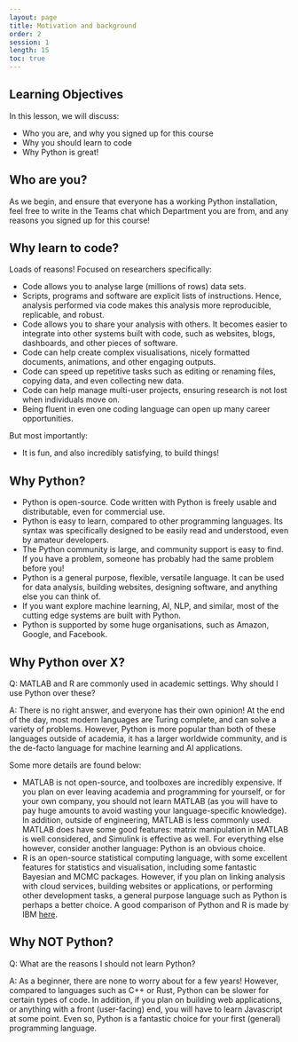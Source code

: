 ```yaml
---
layout: page
title: Motivation and background
order: 2
session: 1
length: 15
toc: true
---
```


## Learning Objectives

In this lesson, we will discuss:

- Who you are, and why you signed up for this course
- Why you should learn to code
- Why Python is great!

## Who are you?

As we begin, and ensure that everyone has a working Python installation, feel free to write in the Teams chat which Department you are from, and any reasons you signed up for this course!  

## Why learn to code?

Loads of reasons! Focused on researchers specifically:

- Code allows you to analyse large (millions of rows) data sets.
- Scripts, programs and software are explicit lists of instructions. Hence, analysis performed via code makes this analysis more reproducible, replicable, and robust.
- Code allows you to share your analysis with others. It becomes easier to integrate into other systems built with code, such as websites, blogs, dashboards, and other pieces of software.
- Code can help create complex visualisations, nicely formatted documents, animations, and other engaging outputs.
- Code can speed up repetitive tasks such as editing or renaming files, copying data, and even collecting new data.
- Code can help manage multi-user projects, ensuring research is not lost when individuals move on.
- Being fluent in even one coding language can open up many career opportunities.

But most importantly:

- It is fun, and also incredibly satisfying, to build things!

## Why Python?

- Python is open-source. Code written with Python is freely usable and distributable, even for commercial use.
- Python is easy to learn, compared to other programming languages. Its syntax was specifically designed to be easily read and understood, even by amateur developers.
- The Python community is large, and community support is easy to find. If you have a problem, someone has probably had the same problem before you!
- Python is a general purpose, flexible, versatile language. It can be used for data analysis, building websites, designing software, and anything else you can think of.
- If you want explore machine learning, AI, NLP, and similar, most of the cutting edge systems are built with Python.
- Python is supported by some huge organisations, such as Amazon, Google, and Facebook.

## Why Python over X?

Q: MATLAB and R are commonly used in academic settings. Why should I use Python over these?

A: There is no right answer, and everyone has their own opinion! At the end of the day, most modern languages are Turing complete, and can solve a variety of problems. However, Python is more popular than both of these languages outside of academia, it has a larger worldwide community, and is the de-facto language for machine learning and AI applications.

Some more details are found below:

- MATLAB is not open-source, and toolboxes are incredibly expensive. If you plan on ever leaving academia and programming for yourself, or for your own company, you should not learn MATLAB (as you will have to pay huge amounts to avoid wasting your language-specific knowledge). In addition, outside of engineering, MATLAB is less commonly used. MATLAB does have some good features: matrix manipulation in MATLAB is well considered, and Simulink is effective as well. For everything else however, consider another language: Python is an obvious choice.
- R is an open-source statistical computing language, with some excellent features for statistics and visualisation, including some fantastic Bayesian and MCMC packages. However, if you plan on linking analysis with cloud services, building websites or applications, or performing other development tasks, a general purpose language such as Python is perhaps a better choice. A good comparison of Python and R is made by IBM [here](https://www.ibm.com/cloud/blog/python-vs-r).

## Why NOT Python?

Q: What are the reasons I should not learn Python?

A: As a beginner, there are none to worry about for a few years! However, compared to languages such as C++ or Rust, Python can be slower for certain types of code. In addition, if you plan on building web applications, or anything with a front (user-facing) end, you will have to learn Javascript at some point. Even so, Python is a fantastic choice for your first (general) programming language.
